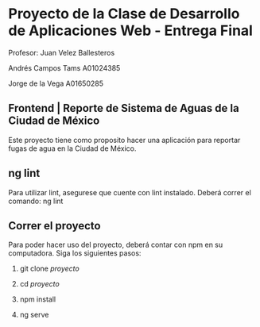 # Proyecto de la Clase de Desarrollo de Aplicaciones Web - Entrega Final

Profesor: Juan Velez Ballesteros

Andrés Campos Tams A01024385

Jorge de la Vega A01650285

## Frontend | Reporte de Sistema de Aguas de la Ciudad de México

Este proyecto tiene como proposito hacer una aplicación para reportar fugas de agua en la Ciudad de México. 

## ng lint
Para utilizar lint, asegurese que cuente con lint instalado.
Deberá correr el comando: ng lint

## Correr el proyecto
Para poder hacer uso del proyecto, deberá contar con npm en su computadora. Siga los siguientes pasos:

1. git clone *proyecto*

2. cd *proyecto*
  
3. npm install
  
4. ng serve
 
 

